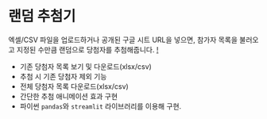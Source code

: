 # 랜덤 추첨기
엑셀/CSV 파일을 업로드하거나 공개된 구글 시트 URL을 넣으면, 참가자 목록을 불러오고 지정된 수만큼 랜덤으로 당첨자를 추첨해줍니다.
[!](https://static-00.iconduck.com/assets.00/perspective-dice-random-icon-938x1024-5fvwa6zh.png)

- 기존 당첨자 목록 보기 및 다운로드(xlsx/csv)
- 추첨 시 기존 당첨자 제외 기능
- 전체 당첨자 목록 다운로드(xlsx/csv)
- 간단한 추첨 애니메이션 효과 구현
- 파이썬 `pandas`와 `streamlit` 라이브러리를 이용해 구현.
